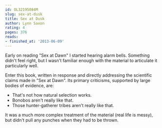 ```yaml
---
id: OL32195084M
slug: sex-at-dusk
title: Sex at Dusk
author: Lynn Saxon
rating: 4
pages: 376
reads:
- finished_at: '2013-06-09'
---
```

Early on reading "Sex at Dawn" I started hearing alarm bells. Something didn't feel right, but I wasn't familiar enough with the material to articulate it particularly well.

Enter this book, written in response and directly addressing the scientific claims made in "Sex at Dawn". Its primary criticisms, supported by large bodies of evidence, are:

* That's not how natural selection works.
* Bonobos aren't really like that.
* Those hunter-gatherer tribes aren't really like that.

It was a much more complex treatment of the material (real life is messy), but didn't pull any punches when they had to be thrown.
